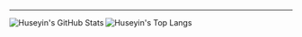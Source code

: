 

---
<img align="left" alt="Huseyin's GitHub Stats" src="https://github-readme-stats.vercel.app/api?username=Hzste&show_icons=true&hide_border=false&title_color=FD0000&icon_color=16AEE3&bg_color=09131B&text_color=ffffff&border_color=0c1a25"/>
<img align="left" alt="Huseyin's Top Langs" src="https://github-readme-stats.vercel.app/api/top-langs/?username=Hzste&theme=dark&show_icons=true&title_color=fff&text_color=fff&count_private=true&include_all_commits=true&langs_count=3"/>
